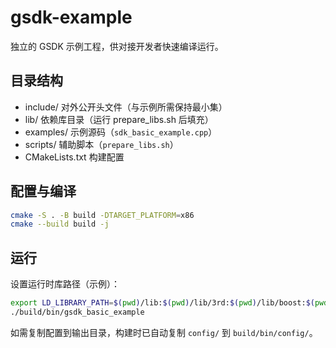# gsdk-example

独立的 GSDK 示例工程，供对接开发者快速编译运行。

## 目录结构
- include/    对外公开头文件（与示例所需保持最小集）
- lib/        依赖库目录（运行 prepare_libs.sh 后填充）
- examples/   示例源码（`sdk_basic_example.cpp`）
- scripts/    辅助脚本（`prepare_libs.sh`）
- CMakeLists.txt  构建配置


## 配置与编译
```bash
cmake -S . -B build -DTARGET_PLATFORM=x86
cmake --build build -j
```

## 运行
设置运行时库路径（示例）：
```bash
export LD_LIBRARY_PATH=$(pwd)/lib:$(pwd)/lib/3rd:$(pwd)/lib/boost:$(pwd)/lib/ctb:$(pwd)/lib/event:$(pwd)/lib/pcre2:${LD_LIBRARY_PATH}
./build/bin/gsdk_basic_example
```

如需复制配置到输出目录，构建时已自动复制 `config/` 到 `build/bin/config/`。

